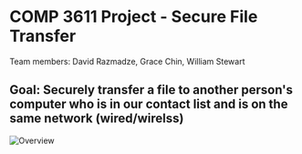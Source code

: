 # COMP 3611 Project - Secure File Transfer

Team members: David Razmadze, Grace Chin, William Stewart

## Goal: Securely transfer a file to another person's computer who is in our contact list and is on the same network (wired/wirelss)


<img src="https://i.ibb.co/gtTK92x/Project-5.jpg" alt="Overview" border="0">
